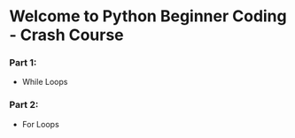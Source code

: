 # Welcome to Python Beginner Coding - Crash Course
### Part 1:
* While Loops

### Part 2:
* For Loops